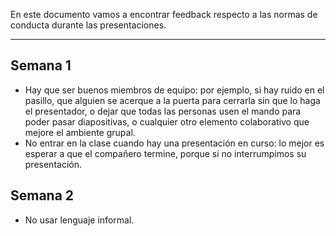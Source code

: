En este documento vamos a encontrar feedback respecto a las normas de  conducta durante las presentaciones.
****
## Semana 1
+ Hay que ser buenos miembros de equipo: por ejemplo, si hay ruido en el pasillo, que alguien se acerque a la puerta para cerrarla sin que lo haga el presentador, o dejar que todas las personas usen el mando para poder pasar diapositivas, o cualquier otro elemento colaborativo que mejore el ambiente grupal.
+ No entrar en la clase cuando hay una presentación en curso: lo mejor es esperar a que el compañero termine, porque si no interrumpimos su presentación. 

## Semana 2
+ No usar lenguaje informal.
